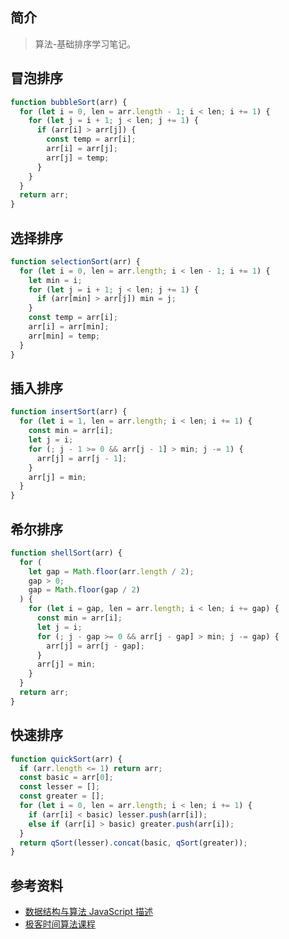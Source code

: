 ## 简介

> 算法-基础排序学习笔记。

## 冒泡排序

```js
function bubbleSort(arr) {
  for (let i = 0, len = arr.length - 1; i < len; i += 1) {
    for (let j = i + 1; j < len; j += 1) {
      if (arr[i] > arr[j]) {
        const temp = arr[i];
        arr[i] = arr[j];
        arr[j] = temp;
      }
    }
  }
  return arr;
}
```

## 选择排序

```js
function selectionSort(arr) {
  for (let i = 0, len = arr.length; i < len - 1; i += 1) {
    let min = i;
    for (let j = i + 1; j < len; j += 1) {
      if (arr[min] > arr[j]) min = j;
    }
    const temp = arr[i];
    arr[i] = arr[min];
    arr[min] = temp;
  }
}
```

## 插入排序

```js
function insertSort(arr) {
  for (let i = 1, len = arr.length; i < len; i += 1) {
    const min = arr[i];
    let j = i;
    for (; j - 1 >= 0 && arr[j - 1] > min; j -= 1) {
      arr[j] = arr[j - 1];
    }
    arr[j] = min;
  }
}
```

## 希尔排序

```js
function shellSort(arr) {
  for (
    let gap = Math.floor(arr.length / 2);
    gap > 0;
    gap = Math.floor(gap / 2)
  ) {
    for (let i = gap, len = arr.length; i < len; i += gap) {
      const min = arr[i];
      let j = i;
      for (; j - gap >= 0 && arr[j - gap] > min; j -= gap) {
        arr[j] = arr[j - gap];
      }
      arr[j] = min;
    }
  }
  return arr;
}
```

## 快速排序

```js
function quickSort(arr) {
  if (arr.length <= 1) return arr;
  const basic = arr[0];
  const lesser = [];
  const greater = [];
  for (let i = 0, len = arr.length; i < len; i += 1) {
    if (arr[i] < basic) lesser.push(arr[i]);
    else if (arr[i] > basic) greater.push(arr[i]);
  }
  return qSort(lesser).concat(basic, qSort(greater));
}
```

## 参考资料

- [数据结构与算法 JavaScript 描述](https://book.douban.com/subject/25945449/)
- [极客时间算法课程](https://time.geekbang.org/course/intro/100019701)
